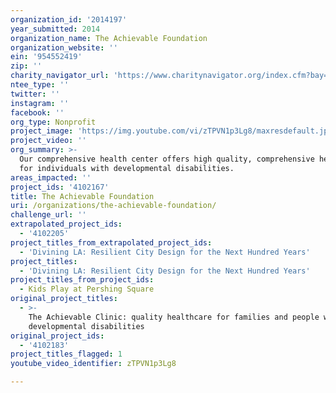 ```yaml
---
organization_id: '2014197'
year_submitted: 2014
organization_name: The Achievable Foundation
organization_website: ''
ein: '954552419'
zip: ''
charity_navigator_url: 'https://www.charitynavigator.org/index.cfm?bay=search.profile&ein=954552419'
ntee_type: ''
twitter: ''
instagram: ''
facebook: ''
org_type: Nonprofit
project_image: 'https://img.youtube.com/vi/zTPVN1p3Lg8/maxresdefault.jpg'
project_video: ''
org_summary: >-
  Our comprehensive health center offers high quality, comprehensive health care
  for individuals with developmental disabilities.
areas_impacted: ''
project_ids: '4102167'
title: The Achievable Foundation
uri: /organizations/the-achievable-foundation/
challenge_url: ''
extrapolated_project_ids:
  - '4102205'
project_titles_from_extrapolated_project_ids:
  - 'Divining LA: Resilient City Design for the Next Hundred Years'
project_titles:
  - 'Divining LA: Resilient City Design for the Next Hundred Years'
project_titles_from_project_ids:
  - Kids Play at Pershing Square
original_project_titles:
  - >-
    The Achievable Clinic: quality healthcare for families and people with
    developmental disabilities
original_project_ids:
  - '4102183'
project_titles_flagged: 1
youtube_video_identifier: zTPVN1p3Lg8

---
```

